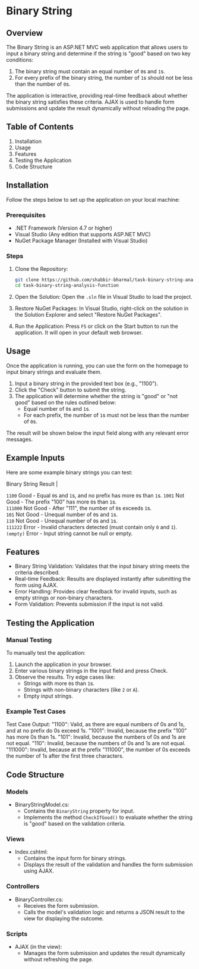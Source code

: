 # Binary String

## Overview

The Binary String is an ASP.NET MVC web application that allows users to input a binary string and determine if the string is "good" based on two key conditions:
1. The binary string must contain an equal number of `0`s and `1`s.
2. For every prefix of the binary string, the number of `1`s should not be less than the number of `0`s.

The application is interactive, providing real-time feedback about whether the binary string satisfies these criteria. AJAX is used to handle form submissions and update the result dynamically without reloading the page.

## Table of Contents
1. Installation
2. Usage
3. Features
4. Testing the Application
5. Code Structure

## Installation

Follow the steps below to set up the application on your local machine:

### Prerequisites
- .NET Framework (Version 4.7 or higher)
- Visual Studio (Any edition that supports ASP.NET MVC)
- NuGet Package Manager (Installed with Visual Studio)

### Steps

1. Clone the Repository:
   ```bash
   git clone https://github.com/shabbir-bharmal/task-binary-string-analysis-function.git
   cd task-binary-string-analysis-function

2. Open the Solution:
   Open the `.sln` file in Visual Studio to load the project.

3. Restore NuGet Packages:
   In Visual Studio, right-click on the solution in the Solution Explorer and select "Restore NuGet Packages".

4. Run the Application:
   Press `F5` or click on the Start button to run the application. It will open in your default web browser.

## Usage

Once the application is running, you can use the form on the homepage to input binary strings and evaluate them.

1. Input a binary string in the provided text box (e.g., "1100").
2. Click the "Check" button to submit the string.
3. The application will determine whether the string is "good" or "not good" based on the rules outlined below:
   - Equal number of `0`s and `1`s.
   - For each prefix, the number of `1`s must not be less than the number of `0`s.

The result will be shown below the input field along with any relevant error messages.


## Example Inputs

Here are some example binary strings you can test:

 Binary String  Result                                                                 |

 `1100`         Good - Equal `0`s and `1`s, and no prefix has more `0`s than `1`s. 
 `1001`         Not Good - The prefix "100" has more `0`s than `1`s.               
 `111000`       Not Good - After "111", the number of `0`s exceeds `1`s.           
 `101`          Not Good - Unequal number of `0`s and `1`s.                        
 `110`          Not Good - Unequal number of `0`s and `1`s.                        
 `111222`       Error - Invalid characters detected (must contain only `0` and `1`).
 `(empty)`      Error - Input string cannot be null or empty.                      


## Features

- Binary String Validation: Validates that the input binary string meets the criteria described.
- Real-time Feedback: Results are displayed instantly after submitting the form using AJAX.
- Error Handling: Provides clear feedback for invalid inputs, such as empty strings or non-binary characters.
- Form Validation: Prevents submission if the input is not valid.


## Testing the Application

### Manual Testing

To manually test the application:

1. Launch the application in your browser.
2. Enter various binary strings in the input field and press Check.
3. Observe the results. Try edge cases like:
   - Strings with more `0`s than `1`s.
   - Strings with non-binary characters (like `2` or `A`).
   - Empty input strings.

### Example Test Cases

Test Case Output:
"1100": Valid, as there are equal numbers of 0s and 1s, and at no prefix do 0s exceed 1s.
"1001": Invalid, because the prefix "100" has more 0s than 1s.
"101": Invalid, because the numbers of 0s and 1s are not equal.
"110": Invalid, because the numbers of 0s and 1s are not equal.
"111000": Invalid, because at the prefix "111000", the number of 0s exceeds the number of 1s after the first three characters.

## Code Structure

### Models

- BinaryStringModel.cs:
   - Contains the `BinaryString` property for input.
   - Implements the method `CheckIfGood()` to evaluate whether the string is "good" based on the validation criteria.
   
### Views

- Index.cshtml:
   - Contains the input form for binary strings.
   - Displays the result of the validation and handles the form submission using AJAX.

### Controllers

- BinaryController.cs:
   - Receives the form submission.
   - Calls the model's validation logic and returns a JSON result to the view for displaying the outcome.

### Scripts

- AJAX (in the view):
   - Manages the form submission and updates the result dynamically without refreshing the page.
